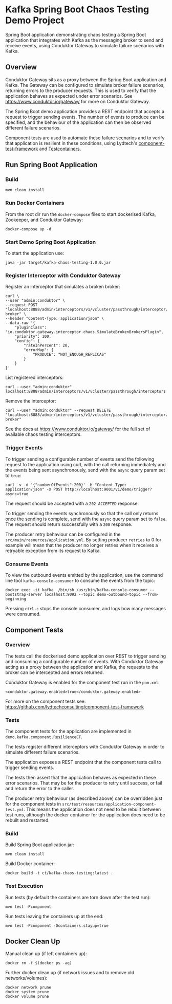 # Kafka Spring Boot Chaos Testing Demo Project

Spring Boot application demonstrating chaos testing a Spring Boot application that integrates with Kafka as the messaging broker to send and receive events, using Conduktor Gateway to simulate failure scenarios with Kafka.

## Overview

Conduktor Gateway sits as a proxy between the Spring Boot application and Kafka.  The Gateway can be configured to simulate broker failure scenarios, returning errors to the producer requests.  This is used to verify that the application behaves as expected under error scenarios.  See https://www.conduktor.io/gateway/ for more on Conduktor Gateway.

The Spring Boot demo application provides a REST endpoint that accepts a request to trigger sending events.  The number of events to produce can be specified, and the behaviour of the application can then be observed different failure scenarios. 

Component tests are used to automate these failure scenarios and to verify that application is resilient in these conditions, using Lydtech's [component-test-framework](https://github.com/lydtechconsulting/component-test-framework) and [Testcontainers](https://testcontainers.com/).

## Run Spring Boot Application

### Build
```
mvn clean install
```

### Run Docker Containers

From the root dir run the `docker-compose` files to start dockerised Kafka, Zookeeper, and Conduktor Gateway:
```
docker-compose up -d
```

### Start Demo Spring Boot Application

To start the application use:
```
java -jar target/kafka-chaos-testing-1.0.0.jar
```

### Register Interceptor with Conduktor Gateway

Register an interceptor that simulates a broken broker:

```
curl \
--user "admin:conduktor" \
--request POST "localhost:8888/admin/interceptors/v1/vcluster/passthrough/interceptor/broken-broker" \
--header "Content-Type: application/json" \
--data-raw '{
    "pluginClass": "io.conduktor.gateway.interceptor.chaos.SimulateBrokenBrokersPlugin",
    "priority": 100,
    "config": {
        "rateInPercent": 20,
        "errorMap": {
            "PRODUCE": "NOT_ENOUGH_REPLICAS"
        }
    }
}'
```

List registered interceptors:

```
curl --user "admin:conduktor" localhost:8888/admin/interceptors/v1/vcluster/passthrough/interceptors
```

Remove the interceptor:

```
curl --user "admin:conduktor" --request DELETE "localhost:8888/admin/interceptors/v1/vcluster/passthrough/interceptor/broken-broker"
```

See the docs at https://www.conduktor.io/gateway/ for the full set of available chaos testing interceptors.

### Trigger Events

To trigger sending a configurable number of events send the following request to the application using curl, with the call returning immediately and the events being sent asynchronously, send with the `async` query param set to `true`:

```
curl -v -d '{"numberOfEvents":200}' -H "Content-Type: application/json" -X POST http://localhost:9001/v1/demo/trigger?async=true
```

The request should be accepted with a `202 ACCEPTED` response. 

To trigger sending the events synchronously so that the call only returns once the sending is complete, send with the `async` query param set to `false`.  The request should return successfully with a `200` response.

The producer retry behaviour can be configured in the `src/main/resources/application.yml`.  By setting producer `retries` to 0 for example will mean that the producer no longer retries when it receives a retryable exception from its request to Kafka.

### Consume Events

To view the outbound events emitted by the application, use the command line tool `kafka-console-consumer` to consume the events from the topic:
```
docker exec -it kafka  /bin/sh /usr/bin/kafka-console-consumer --bootstrap-server localhost:9092 --topic demo-outbound-topic --from-beginning
```
Pressing `ctrl-c` stops the console consumer, and logs how many messages were consumed.

## Component Tests

### Overview

The tests call the dockerised demo application over REST to trigger sending and consuming a configurable number of events.  With Conduktor Gateway acting as a proxy between the application and Kafka, the requests to the broker can be intercepted and errors returned. 

Conduktor Gateway is enabled for the component test run in the `pom.xml`:

```
<conduktor.gateway.enabled>true</conduktor.gateway.enabled>
```

For more on the component tests see: https://github.com/lydtechconsulting/component-test-framework

### Tests

The component tests for the application are implemented in `demo.kafka.component.ResilienceCT`.

The tests register different interceptors with Conduktor Gateway in order to simulate different failure scenarios.

The application exposes a REST endpoint that the component tests call to trigger sending events.

The tests then assert that the application behaves as expected in these error scenarios.  That may be for the producer to retry until success, or fail and return the error to the caller.

The producer retry behaviour (as described above) can be overridden just for the component tests in `src/test/resources/application-component-test.yml`.  This means the application does not need to be rebuilt between test runs, although the docker container for the application does need to be rebuilt and restarted.

### Build

Build Spring Boot application jar:
```
mvn clean install
```

Build Docker container:
```
docker build -t ct/kafka-chaos-testing:latest .
```

### Test Execution

Run tests (by default the containers are torn down after the test run):
```
mvn test -Pcomponent
```

Run tests leaving the containers up at the end:
```
mvn test -Pcomponent -Dcontainers.stayup=true
```

## Docker Clean Up

Manual clean up (if left containers up):
```
docker rm -f $(docker ps -aq)
```

Further docker clean up (if network issues and to remove old networks/volumes):
```
docker network prune
docker system prune
docker volume prune
```
